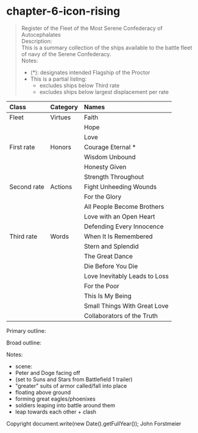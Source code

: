 # chapter-6-icon-rising

> Register of the Fleet of the Most Serene Confederacy of Autocephalates  
> Description:  
> This is a summary collection of the ships available to the battle fleet of navy of the Serene Confederacy.  
> Notes:
>
> * \(\*\): designates intended Flagship of the Proctor
> * This is a partial listing:
>   * excludes ships below Third rate
>   * excludes ships below largest displacement per rate

| Class | Category | Names |
| :--- | :--- | :--- |
| Fleet | Virtues | Faith |
|  |  | Hope |
|  |  | Love |
| First rate | Honors | Courage Eternal \* |
|  |  | Wisdom Unbound |
|  |  | Honesty Given |
|  |  | Strength Throughout |
| Second rate | Actions | Fight Unheeding Wounds |
|  |  | For the Glory |
|  |  | All People Become Brothers |
|  |  | Love with an Open Heart |
|  |  | Defending Every Innocence |
| Third rate | Words | When It Is Remembered |
|  |  | Stern and Splendid |
|  |  | The Great Dance |
|  |  | Die Before You Die |
|  |  | Love Inevitably Leads to Loss |
|  |  | For the Poor |
|  |  | This Is My Being |
|  |  | Small Things With Great Love |
|  |  | Collaborators of the Truth |

Primary outline:

Broad outline:

Notes:

* scene:
* Peter and Doge facing off
* \(set to Suns and Stars from Battlefield 1 trailer\)
* "greater" suits of armor called/fall into place
* floating above ground
* forming great eagles/phoenixes
* soldiers leaping into battle around them
* leap towards each other + clash

Copyright document.write\(new Date\(\).getFullYear\(\)\); John Forstmeier

